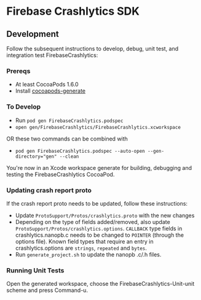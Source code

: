 # Firebase Crashlytics SDK

## Development

Follow the subsequent instructions to develop, debug, unit test, and
integration test FirebaseCrashlytics:

### Prereqs

- At least CocoaPods 1.6.0
- Install [cocoapods-generate](https://github.com/square/cocoapods-generate)

### To Develop

- Run `pod gen FirebaseCrashlytics.podspec`
- `open gen/FirebaseCrashlytics/FirebaseCrashlytics.xcworkspace`

OR these two commands can be combined with

- `pod gen FirebaseCrashlytics.podspec --auto-open --gen-directory="gen" --clean`

You're now in an Xcode workspace generate for building, debugging and
testing the FirebaseCrashlytics CocoaPod.

### Updating crash report proto

If the crash report proto needs to be updated, follow these instructions:
- Update `ProtoSupport/Protos/crashlytics.proto` with the new changes
- Depending on the type of fields added/removed, also update `ProtoSupport/Protos/crashlytics.options`.
 `CALLBACK` type fields in crashlytics.nanopb.c needs to be changed to `POINTER`
 (through the options file). Known field types that require an entry in crashlytics.options are
 `strings`, `repeated` and `bytes`.
- Run `generate_project.sh` to update the nanopb .c/.h files.

### Running Unit Tests

Open the generated workspace, choose the FirebaseCrashlytics-Unit-unit scheme and press Command-u.
